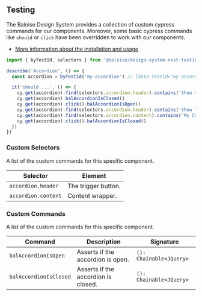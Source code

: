 ## Testing

The Baloise Design System provides a collection of custom cypress commands for our components. Moreover, some basic cypress commands like `should` or `click` have been overridden to work with our components.

- [More information about the installation and usage](?path=/docs/development-testing--page)

<!-- START: human documentation -->

```typescript
import { byTestId, selectors } from '@baloise/design-system-nest-testing'

describe('Accordion', () => {
  const accordion = byTestId('my-accordion') // [data-testid="my-accordion"]

  it('should ...', () => {
    cy.get(accordion).find(selectors.accordion.header).contains('Show more')
    cy.get(accordion).balAccordionIsClosed()
    cy.get(accordion).click().balAccordionIsOpen()
    cy.get(accordion).find(selectors.accordion.header).contains('Show less')
    cy.get(accordion).find(selectors.accordion.content).contains('My Content')
    cy.get(accordion).click().balAccordionIsClosed()
  })
})
```

### Custom Selectors

A list of the custom commands for this specific component.

| Selector            | Element             |
| ------------------- | ------------------- |
| `accordion.header`  | The trigger button. |
| `accordion.content` | Content wrapper.    |

<!-- END: human documentation -->

### Custom Commands

A list of the custom commands for this specific component.

| Command                | Description                         | Signature               |
| ---------------------- | ----------------------------------- | ----------------------- |
| `balAccordionIsOpen`   | Asserts if the accordion is open.   | `(): Chainable<JQuery>` |
| `balAccordionIsClosed` | Asserts if the accordion is closed. | `(): Chainable<JQuery>` |
